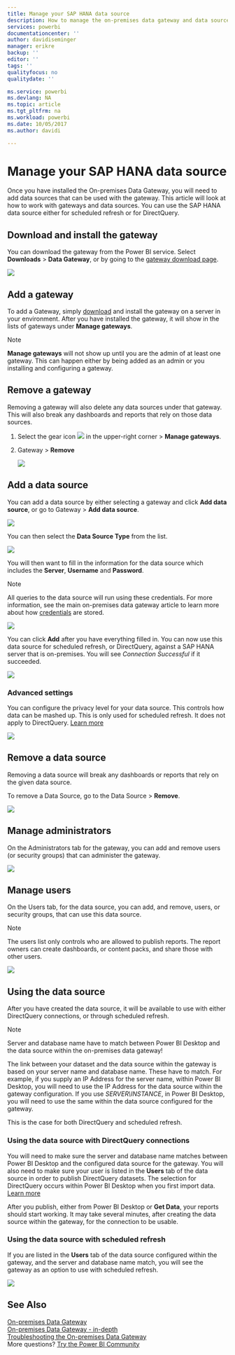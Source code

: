 ```yaml
---
title: Manage your SAP HANA data source
description: How to manage the on-premises data gateway and data sources that belong to that gateway. This article is specific to SAP HANA.
services: powerbi
documentationcenter: ''
author: davidiseminger
manager: erikre
backup: ''
editor: ''
tags: ''
qualityfocus: no
qualitydate: ''

ms.service: powerbi
ms.devlang: NA
ms.topic: article
ms.tgt_pltfrm: na
ms.workload: powerbi
ms.date: 10/05/2017
ms.author: davidi

---
```

# Manage your SAP HANA data source
Once you have installed the On-premises Data Gateway, you will need to add data sources that can be used with the gateway. This article will look at how to work with gateways and data sources. You can use the SAP HANA data source either for scheduled refresh or for DirectQuery.

## Download and install the gateway
You can download the gateway from the Power BI service. Select **Downloads** > **Data Gateway**, or by going to the [gateway download page](https://go.microsoft.com/fwlink/?LinkId=698861).

![](media/service-gateway-enterprise-manage-sap/powerbi-download-data-gateway.png)

## Add a gateway
To add a Gateway, simply [download](https://go.microsoft.com/fwlink/?LinkId=698861) and install the gateway on a server in your environment. After you have installed the gateway, it will show in the lists of gateways under **Manage gateways**.

> [!NOTE]
> **Manage gateways** will not show up until you are the admin of at least one gateway. This can happen either by being added as an admin or you installing and configuring a gateway.
> 
> 

## Remove a gateway
Removing a gateway will also delete any data sources under that gateway.  This will also break any dashboards and reports that rely on those data sources.

1. Select the gear icon ![](media/service-gateway-enterprise-manage-sap/pbi_gearicon.png) in the upper-right corner > **Manage gateways**.
2. Gateway > **Remove**
   
   ![](media/service-gateway-enterprise-manage-sap/datasourcesettings7.png)

## Add a data source
You can add a data source by either selecting a gateway and click **Add data source**, or go to Gateway > **Add data source**.

![](media/service-gateway-enterprise-manage-sap/datasourcesettings1.png)

You can then select the **Data Source Type** from the list.

![](media/service-gateway-enterprise-manage-sap/datasourcesettings2-sap.png)

You will then want to fill in the information for the data source which includes the **Server**, **Username** and **Password**.

> [!NOTE]
> All queries to the data source will run using these credentials. For more information, see the main on-premises data gateway article to learn more about how [credentials](service-gateway-onprem.md#credentials) are stored.
> 
> 

![](media/service-gateway-enterprise-manage-sap/datasourcesettings3-sap.png)

You can click **Add** after you have everything filled in.  You can now use this data source for scheduled refresh, or DirectQuery, against a SAP HANA server that is on-premises. You will see *Connection Successful* if it succeeded.

![](media/service-gateway-enterprise-manage-sap/datasourcesettings4.png)

### Advanced settings
You can configure the privacy level for your data source. This controls how data can be mashed up. This is only used for scheduled refresh. It does not apply to DirectQuery. [Learn more](https://support.office.com/article/Privacy-levels-Power-Query-CC3EDE4D-359E-4B28-BC72-9BEE7900B540)

![](media/service-gateway-enterprise-manage-sap/datasourcesettings9.png)

## Remove a data source
Removing a data source will break any dashboards or reports that rely on the given data source.  

To remove a Data Source, go to the Data Source > **Remove**.

![](media/service-gateway-enterprise-manage-sap/datasourcesettings6.png)

## Manage administrators
On the Administrators tab for the gateway, you can add and remove users (or security groups) that can administer the gateway.

![](media/service-gateway-enterprise-manage-sap/datasourcesettings8.png)

## Manage users
On the Users tab, for the data source, you can add, and remove, users, or security groups, that can use this data source.

> [!NOTE]
> The users list only controls who are allowed to publish reports. The report owners can create dashboards, or content packs, and share those with other users.
> 
> 

![](media/service-gateway-enterprise-manage-sap/datasourcesettings5.png)

## Using the data source
After you have created the data source, it will be available to use with either DirectQuery connections, or through scheduled refresh.

> [!NOTE]
> Server and database name have to match between Power BI Desktop and the data source within the on-premises data gateway!
> 
> 

The link between your dataset and the data source within the gateway is based on your server name and database name. These have to match. For example, if you supply an IP Address for the server name, within Power BI Desktop, you will need to use the IP Address for the data source within the gateway configuration. If you use *SERVER\INSTANCE*, in Power BI Desktop, you will need to use the same within the data source configured for the gateway.

This is the case for both DirectQuery and scheduled refresh.

### Using the data source with DirectQuery connections
You will need to make sure the server and database name matches between Power BI Desktop and the configured data source for the gateway. You will also need to make sure your user is listed in the **Users** tab of the data source in order to publish DirectQuery datasets. The selection for DirectQuery occurs within Power BI Desktop when you first import data. [Learn more](desktop-use-directquery.md)

After you publish, either from Power BI Desktop or **Get Data**, your reports should start working. It may take several minutes, after creating the data source within the gateway, for the connection to be usable.

### Using the data source with scheduled refresh
If you are listed in the **Users** tab of the data source configured within the gateway, and the server and database name match, you will see the gateway as an option to use with scheduled refresh.

![](media/service-gateway-enterprise-manage-sap/powerbi-gateway-enterprise-schedule-refresh.png)

## See Also
[On-premises Data Gateway](service-gateway-onprem.md)  
[On-premises Data Gateway - in-depth](service-gateway-onprem-indepth.md)  
[Troubleshooting the On-premises Data Gateway](service-gateway-onprem-tshoot.md)  
More questions? [Try the Power BI Community](http://community.powerbi.com/)

